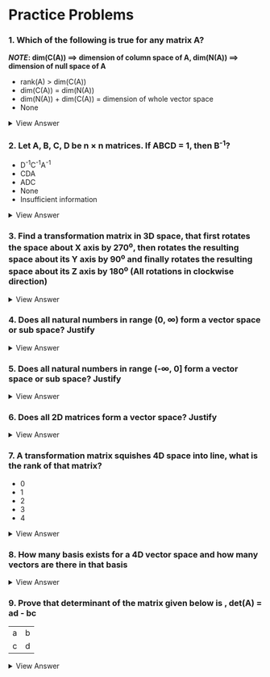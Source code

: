 # Practice Problems

### 1. Which of the following is true for any matrix A?  
**_NOTE_: dim(C(A)) ==> dimension of column space of A, dim(N(A)) ==> dimension of null space of A**  
* rank(A) > dim(C(A))
* dim(C(A)) = dim(N(A))
* dim(N(A)) + dim(C(A)) = dimension of whole vector space
* None

<details>
  <summary>View Answer</summary>
    
  >  _dim(N(A)) + dim(C(A)) = dimension of whole vector space_
</details>

### 2. Let A, B, C, D be n × n matrices. If ABCD = 1, then B<sup>-1</sup>?
* D<sup>-1</sup>C<sup>-1</sup>A<sup>-1</sup>
* CDA
* ADC
* None
* Insufficient information

<details>
  <summary>View Answer</summary>
    
  >  _Insufficient information. Since it is not given that the matrices are invertible. If invertible the answer would be ==> CDA_
</details>

### 3. Find a transformation matrix in 3D space, that first rotates the space about X axis by 270<sup>o</sup>, then rotates the resulting space about its Y axis by 90<sup>o</sup> and finally rotates the resulting space about its Z axis by 180<sup>o</sup> (All rotations in clockwise direction)

<details>
  <summary>View Answer</summary>
    
  Let A ==> Rotation about X by -270<sup>o</sup>  
      B ==> Rotation about Y by -90<sup>o</sup>  
      C ==> Rotation about Z by -180<sup>o</sup> since clockwise*  
  A = 
  
  |   1   |   0   |   0   |
  | :---: | :---: | :---: |
  |   0   |   0   |   1   |
  |   0   |  -1   |   0   |


  B = 
  

  |   0   |   0   |  -1   |
  | :---: | :---: | :---: |
  |   0   |   1   |   0   |
  |   1   |   0   |   0   |


  C = 
  
  |  -1   |   0   |   0   |
  | :---: | :---: | :---: |
  |   0   |  -1   |   0   |
  |   0   |   0   |   1   |

  Resultant transformation = **C x B x A**  
  Think why preorder multiplication?
</details>

### 4. Does all natural numbers in range (0, ∞) form a vector space or sub space? Justify

<details>
  <summary>View Answer</summary>
    
  >  _No, Since zero vector is not present_
</details>

### 5. Does all natural numbers in range (-∞, 0] form a vector space or sub space? Justify

<details>
  <summary>View Answer</summary>
    
  >  _For any space to be a vector space/subspace, there should be closure i.e resultant vector after 
  linear transformation should lie in same space. But here the resultant can be positive and hence
  the answer is NO_
</details>

### 6. Does all 2D matrices form a vector space? Justify

<details>
  <summary>View Answer</summary>
    
  >  _Yes_
</details>

### 7. A transformation matrix squishes 4D space into line, what is the rank of that matrix?
* 0
* 1
* 2
* 3
* 4

<details>
  <summary>View Answer</summary>
    
  >  _1 (Since line)_
</details>

### 8. How many basis exists for a 4D vector space and how many vectors are there in that basis

<details>
  <summary>View Answer</summary>
    
  >  _Infinite number of basis, each basis consists of 4 vectors_
</details>

### 9. Prove that determinant of the matrix given below is , det(A) = ad - bc

|     |     |
| --- | --- |
| a   | b   |
| c   | d   |

<details>
  <summary>View Answer</summary>
    
  ![det-proof](Images/Det_Proof.png)  
  Area of resultant parallelogram = (a+b)x(c+d) - [2bc + ac/2 + ac/2 + bd/2 + bd/2]
</details>
